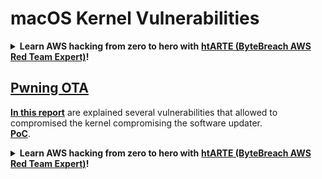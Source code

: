 # macOS Kernel Vulnerabilities

<details>

<summary><strong>Learn AWS hacking from zero to hero with</strong> <a href="https://training.khulnasoft.com/courses/arte"><strong>htARTE (ByteBreach AWS Red Team Expert)</strong></a><strong>!</strong></summary>

* ¿Trabajas en una **empresa de ciberseguridad**? ¿Quieres ver tu **empresa anunciada en ByteBreach**? ¿O quieres tener acceso a la **última versión de PEASS o descargar ByteBreach en PDF**? ¡Consulta los [**PLANES DE SUSCRIPCIÓN**](https://github.com/sponsors/khulnasoft)!
* Descubre [**The PEASS Family**](https://opensea.io/collection/the-peass-family), nuestra colección exclusiva de [**NFTs**](https://opensea.io/collection/the-peass-family)
* Obtén el [**swag oficial de PEASS y ByteBreach**](https://peass.creator-spring.com)
* **Únete al** [**💬**](https://emojipedia.org/speech-balloon/) **grupo de Discord** o al [**grupo de telegram**](https://t.me/peass) o **sígueme** en **Twitter** 🐦[**@khulnasoftm**](https://twitter.com/bytebreach\_live).
* **Comparte tus trucos de hacking enviando PR a** [**bytebreach repo**](https://github.com/khulnasoft/bytebreach) **y** [**bytebreach-cloud repo**](https://github.com/khulnasoft/bytebreach-cloud).

</details>

## [Pwning OTA](https://jhftss.github.io/The-Nightmare-of-Apple-OTA-Update/)

[**In this report**](https://jhftss.github.io/The-Nightmare-of-Apple-OTA-Update/) are explained several vulnerabilities that allowed to compromised the kernel compromising the software updater.\
[**PoC**](https://github.com/jhftss/POC/tree/main/CVE-2022-46722).

<details>

<summary><strong>Learn AWS hacking from zero to hero with</strong> <a href="https://training.khulnasoft.com/courses/arte"><strong>htARTE (ByteBreach AWS Red Team Expert)</strong></a><strong>!</strong></summary>

* ¿Trabajas en una **empresa de ciberseguridad**? ¿Quieres ver tu **empresa anunciada en ByteBreach**? ¿O quieres tener acceso a la **última versión de PEASS o descargar ByteBreach en PDF**? ¡Consulta los [**PLANES DE SUSCRIPCIÓN**](https://github.com/sponsors/khulnasoft)!
* Descubre [**The PEASS Family**](https://opensea.io/collection/the-peass-family), nuestra colección exclusiva de [**NFTs**](https://opensea.io/collection/the-peass-family)
* Obtén el [**swag oficial de PEASS y ByteBreach**](https://peass.creator-spring.com)
* **Únete al** [**💬**](https://emojipedia.org/speech-balloon/) **grupo de Discord** o al [**grupo de telegram**](https://t.me/peass) o **sígueme** en **Twitter** 🐦[**@khulnasoftm**](https://twitter.com/bytebreach\_live).
* **Comparte tus trucos de hacking enviando PR a** [**bytebreach repo**](https://github.com/khulnasoft/bytebreach) **y** [**bytebreach-cloud repo**](https://github.com/khulnasoft/bytebreach-cloud).

</details>
